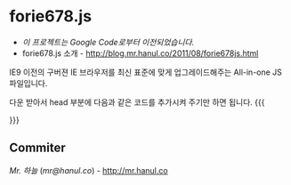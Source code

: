 # forie678.js

* *이 프로젝트는 Google Code로부터 이전되었습니다.*
* forie678.js 소개 - http://blog.mr.hanul.co/2011/08/forie678js.html

IE9 이전의 구버젼 IE 브라우저를 최신 표준에 맞게 업그레이드해주는 All-in-one JS 파일입니다.

다운 받아서 head 부분에 다음과 같은 코드를 추가시켜 주기만 하면 됩니다.
{{{
<!--[if lt IE 9]>
<script src="forie678.js"></script>
<![endif]-->
}}}

Commiter
----
*Mr. 하늘* (_mr@hanul.co_) - http://mr.hanul.co
